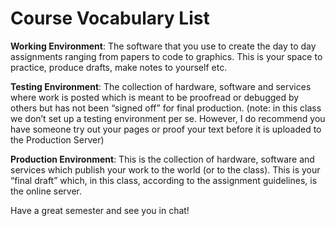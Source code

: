 # Course Vocabulary List

**Working Environment**: The software that you use to create the day to day assignments ranging from papers to code to graphics. This is your space to practice, produce drafts, make notes to yourself etc.

**Testing Environment**: The collection of hardware, software and services where work is posted which is meant to be proofread or debugged by others but has not been “signed off” for final production. (note: in this class we don’t set up a testing environment per se. However, I do recommend you have someone try out your pages or proof your text before it is uploaded to the Production Server)

**Production Environment**: This is the collection of hardware, software and services which publish your work to the world (or to the class). This is your “final draft” which, in this class, according to the assignment guidelines, is the online server.

Have a great semester and see you in chat!

